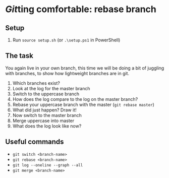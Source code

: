 # *Git*ting comfortable: rebase branch

## Setup

1. Run `source setup.sh` (or `.\setup.ps1` in PowerShell)

## The task

You again live in your own branch, this time we will be doing a bit of juggling with branches, to show how lightweight branches are in git.

1. Which branches exist?
2. Look at the log for the master branch
3. Switch to the uppercase branch
4. How does the log compare to the log on the master branch?
5. Rebase your uppercase branch with the master (`git rebase master`)
6. What did just happen? Draw it!
7. Now switch to the master branch
8. Merge uppercase into master
9. What does the log look like now?

## Useful commands

- `git switch <branch-name>`
- `git rebase <branch-name>`
- `git log --oneline --graph --all`
- `git merge <branch-name>`
